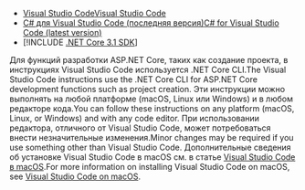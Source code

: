 * [<span data-ttu-id="09007-101">Visual Studio Code</span><span class="sxs-lookup"><span data-stu-id="09007-101">Visual Studio Code</span></span>](https://code.visualstudio.com/download)
* [<span data-ttu-id="09007-102">C# для Visual Studio Code (последняя версия)</span><span class="sxs-lookup"><span data-stu-id="09007-102">C# for Visual Studio Code (latest version)</span></span>](https://marketplace.visualstudio.com/items?itemName=ms-dotnettools.csharp)
* [!INCLUDE [.NET Core 3.1 SDK](~/includes/3.1-SDK.md)]

<span data-ttu-id="09007-103">Для функций разработки ASP.NET Core, таких как создание проекта, в инструкциях Visual Studio Code используется .NET Core CLI.</span><span class="sxs-lookup"><span data-stu-id="09007-103">The Visual Studio Code instructions use the .NET Core CLI for ASP.NET Core development functions such as project creation.</span></span> <span data-ttu-id="09007-104">Эти инструкции можно выполнять на любой платформе (macOS, Linux или Windows) и в любом редакторе кода.</span><span class="sxs-lookup"><span data-stu-id="09007-104">You can follow these instructions on any platform (macOS, Linux, or Windows) and with any code editor.</span></span> <span data-ttu-id="09007-105">При использовании редактора, отличного от Visual Studio Code, может потребоваться внести незначительные изменения.</span><span class="sxs-lookup"><span data-stu-id="09007-105">Minor changes may be required if you use something other than Visual Studio Code.</span></span> <span data-ttu-id="09007-106">Дополнительные сведения об установке Visual Studio Code в macOS см. в статье [Visual Studio Code в macOS](https://code.visualstudio.com/docs/setup/mac).</span><span class="sxs-lookup"><span data-stu-id="09007-106">For more information on installing Visual Studio Code on macOS, see [Visual Studio Code on macOS](https://code.visualstudio.com/docs/setup/mac).</span></span>

